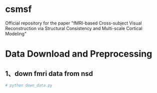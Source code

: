 # csmsf
Official repository for the paper "fMRI-based Cross-subject Visual Reconstruction via Structural Consistency and Multi-scale Cortical Modeling"
# Data Download and Preprocessing
## 1、down fmri data from nsd
```python
# python down_data.py
